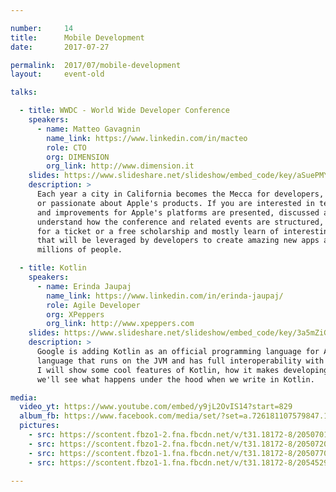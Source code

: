 ```yaml
---

number:     14
title:      Mobile Development
date:       2017-07-27

permalink:  2017/07/mobile-development
layout:     event-old

talks:

  - title: WWDC - World Wide Developer Conference
    speakers:
      - name: Matteo Gavagnin
        name_link: https://www.linkedin.com/in/macteo
        role: CTO
        org: DIMENSION
        org_link: http://www.dimension.it
    slides: https://www.slideshare.net/slideshow/embed_code/key/aSuePMYbkBsl4a
    description: >
      Each year a city in California becomes the Mecca for developers, journalists and engineers working
      or passionate about Apple's products. If you are interested in technology that's where new features
      and improvements for Apple's platforms are presented, discussed and dissected. In this speech you'll
      understand how the conference and related events are structured, why you should consider to apply
      for a ticket or a free scholarship and mostly learn of interesting gems announced during #WWDC17,
      that will be leveraged by developers to create amazing new apps and features used by hundreds of
      millions of people.

  - title: Kotlin
    speakers:
      - name: Erinda Jaupaj
        name_link: https://www.linkedin.com/in/erinda-jaupaj/
        role: Agile Developer
        org: XPeppers
        org_link: http://www.xpeppers.com
    slides: https://www.slideshare.net/slideshow/embed_code/key/3a5mZiGuyqm3g9
    description: >
      Google is adding Kotlin as an official programming language for Android development. Kotlin is a
      language that runs on the JVM and has full interoperability with Java. It costs nothing to adopt!
      I will show some cool features of Kotlin, how it makes developing with Android easy and finally
      we'll see what happens under the hood when we write in Kotlin.

media:
  video_yt: https://www.youtube.com/embed/y9jL2OvIS14?start=829
  album_fb: https://www.facebook.com/media/set/?set=a.726181107579847.1073741844.476076519256975&type=1&l=96d60f3fef
  pictures:
    - src: https://scontent.fbzo1-2.fna.fbcdn.net/v/t31.18172-8/20507016_726181590913132_1949779405719387398_o.jpg?_nc_cat=110&ccb=1-7&_nc_sid=5f2048&_nc_ohc=BmNgUnB10vYAX9rC7_C&_nc_ht=scontent.fbzo1-2.fna&oh=00_AfBdGHS35PWqqlSZa4vdmAebbQLvdhD-vVyZe2xsB8rREA&oe=661833F3
    - src: https://scontent.fbzo1-2.fna.fbcdn.net/v/t31.18172-8/20507200_726181127579845_9210572400518234107_o.jpg?_nc_cat=110&ccb=1-7&_nc_sid=5f2048&_nc_ohc=JZ9B4YlsMdQAX8zXR-2&_nc_ht=scontent.fbzo1-2.fna&oh=00_AfCqfbK7opv1VrkzDLLSpC7w77g1MiUTgxFMfT-LK80YDw&oe=66180B02
    - src: https://scontent.fbzo1-1.fna.fbcdn.net/v/t31.18172-8/20507701_726181240913167_6774327557025851362_o.jpg?_nc_cat=106&ccb=1-7&_nc_sid=5f2048&_nc_ohc=jA9B0wh82WIAX8vZOJk&_nc_ht=scontent.fbzo1-1.fna&oh=00_AfCd_FmpBB0FEyBDsArdFjcY4Bc1dTyc5OEvRmvX-hskWA&oe=6618214F
    - src: https://scontent.fbzo1-1.fna.fbcdn.net/v/t31.18172-8/20545298_726181444246480_2903783800907421197_o.jpg?_nc_cat=100&ccb=1-7&_nc_sid=5f2048&_nc_ohc=XwokaojvU_MAX_G6a2w&_nc_ht=scontent.fbzo1-1.fna&oh=00_AfAggX1UpJQXa1fsPcdvrlIXFMg9ZmrL2PbC2Y7VL_MPCQ&oe=66183466

---
```

